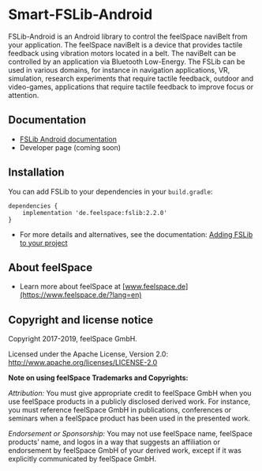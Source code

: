 # Smart-FSLib-Android
FSLib-Android is an Android library to control the feelSpace naviBelt from your application. The feelSpace naviBelt is a device that provides tactile feedback using vibration motors located in a belt. The naviBelt can be controlled by an application via Bluetooth Low-Energy. The FSLib can be used in various domains, for instance in navigation applications, VR, simulation, research experiments that require tactile feedback, outdoor and video-games, applications that require tactile feedback to improve focus or attention.

## Documentation

* [FSLib Android documentation](docs/README.md)
* Developer page (coming soon)

## Installation

You can add FSLib to your dependencies in your `build.gradle`:
```
dependencies {
    implementation 'de.feelspace:fslib:2.2.0'
}
```

* For more details and alternatives, see the documentation: [Adding FSLib to your project](docs/README.md#integration-of-the-fslib-module-in-an-android-project)

## About feelSpace

* Learn more about feelSpace at [www.feelspace.de](https://www.feelspace.de/?lang=en)

## Copyright and license notice

Copyright 2017-2019, feelSpace GmbH.

Licensed under the Apache License, Version 2.0: http://www.apache.org/licenses/LICENSE-2.0

**Note on using feelSpace Trademarks and Copyrights:**

*Attribution:* You must give appropriate credit to feelSpace GmbH when you use feelSpace products in a publicly disclosed derived work. For instance, you must reference feelSpace GmbH in publications, conferences or seminars when a feelSpace product has been used in the presented work.

*Endorsement or Sponsorship:* You may not use feelSpace name, feelSpace products’ name, and logos in a way that suggests an affiliation or endorsement by feelSpace GmbH of your derived work, except if it was explicitly communicated by feelSpace GmbH.

